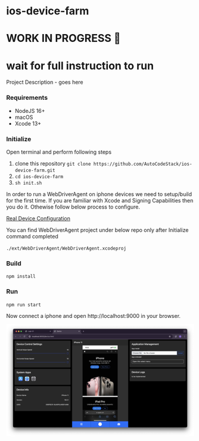 # ios-device-farm

# WORK IN PROGRESS :construction:

# wait for full instruction to run

Project Description - goes here

### Requirements

- NodeJS 16+
- macOS
- Xcode 13+

### Initialize

Open terminal and perform following steps

1. clone this repository `git clone https://github.com/AutoCodeStack/ios-device-farm.git`
2. `cd ios-device-farm`
3. `sh init.sh`

In order to run a WebDriverAgent on iphone devices we need to setup/build for the first time. If you are familiar with Xcode and Signing Capabilities then you do it. Othewise follow below process to configure.

[Real Device Configuration](https://github.com/appium/appium-xcuitest-driver/blob/master/docs/preparation/real-device-config.md)

You can find WebDriverAgent project under below repo only after Initialize command completed

`./ext/WebDriverAgent/WebDriverAgent.xcodeproj`

### Build

```nodejs
npm install
```

### Run

```nodejs
npm run start
```

Now connect a iphone and open http://localhost:9000 in your browser.

![ios-device-farm](https://github.com/AutoCodeStack/ios-device-farm/blob/main/images/idf-screenshot.png)
